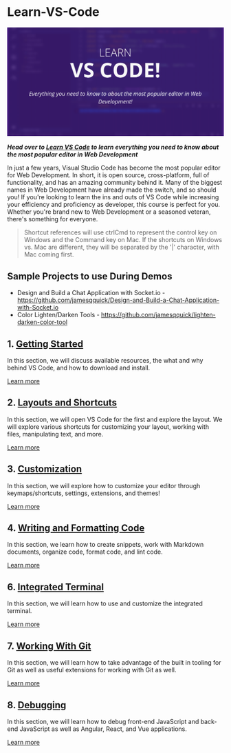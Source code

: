 # Learn-VS-Code

![Learn VS Code Cover Image](./images/cover.png)

***Head over to [Learn VS Code](https://www.learnvscode.com) to learn everything you need to know about the most popular editor in Web Development***

In just a few years, Visual Studio Code has become the most popular editor for Web Development. In short, it is open source, cross-platform, full of functionality, and has an amazing community behind it. Many of the biggest names in Web Development have already made the switch, and so should you! If you're looking to learn the ins and outs of VS Code while increasing your efficiency and proficiency as developer, this course is perfect for you. Whether you're brand new to Web Development or a seasoned veteran, there's something for everyone.

> Shortcut references will use ctrlCmd to represent the control key on Windows and the Command key on Mac.  If the shortcuts on Windows vs. Mac are different, they will be separated by the '|' character, with Mac coming first.

## Sample Projects to use During Demos

- Design and Build a Chat Application with Socket.io - https://github.com/jamesqquick/Design-and-Build-a-Chat-Application-with-Socket.io
- Color Lighten/Darken Tools - https://github.com/jamesqquick/lighten-darken-color-tool

## 1. [Getting Started](./sections/GettingStarted.md)

In this section, we will discuss available resources, the what and why behind VS Code, and how to download and install.

[Learn more](./sections/LayoutsAndShortcuts.md)

## 2. [Layouts and Shortcuts](./sections/LayoutsAndShortcuts.md)

In this section, we will open VS Code for the first and explore the layout.  We will explore various shortcuts for customizing your layout, working with files, manipulating text, and more.

[Learn more](./sections/LayoutsAndShortcuts.md)

## 3. [Customization](./sections/Customization.md)

In this section, we will explore how to customize your editor through keymaps/shortcuts, settings, extensions, and themes!

[Learn more](./sections/Customization.md)

## 4. [Writing and Formatting Code](./sections/WritingAndFormattingCode.md)

In this section, we learn how to create snippets, work with Markdown documents, organize code, format code, and lint code.

[Learn more](./sections/WritingAndFormattingCode.md)

## 6. [Integrated Terminal](./sections/IntegratedTerminal.md)

In this section, we will learn how to use and customize the integrated terminal.

[Learn more](./sections/IntegratedTerminal.md)

## 7. [Working With Git](./sections/WorkingWithGit.md)

In this section, we will learn how to take advantage of the built in tooling for Git as well as useful extensions for working with Git as well.

[Learn more](./sections/WorkingWithGit.md)

## 8. [Debugging](./sections/Debugging.md)

In this section, we will learn how to debug front-end JavaScript and back-end JavaScript as well as Angular, React, and Vue applications.

[Learn more](./sections/Debugging.md)
